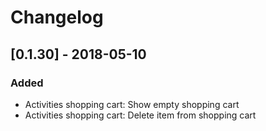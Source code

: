 # Changelog

## [0.1.30] - 2018-05-10
### Added
- Activities shopping cart: Show empty shopping cart
- Activities shopping cart: Delete item from shopping cart